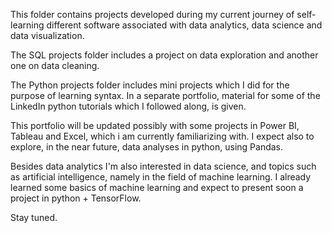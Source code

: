 This folder contains projects developed during my current journey of self-learning different software associated with data analytics, data science and data visualization.

The SQL projects folder includes a project on data exploration and another one on data cleaning.

The Python projects folder includes mini projects which I did for the purpose of learning syntax. In a separate portfolio, material for some of the LinkedIn python tutorials which I followed along, is given.

This portfolio will be updated possibly with some projects in Power BI, Tableau and Excel, which i am currently familiarizing with. I expect also to explore, in the near future, data analyses in python, using Pandas.

Besides data analytics I'm also interested in data science, and topics such as artificial intelligence, namely in the field of machine learning. 
I already learned some basics of machine learning and expect to present soon a project in python + TensorFlow.

Stay tuned.
